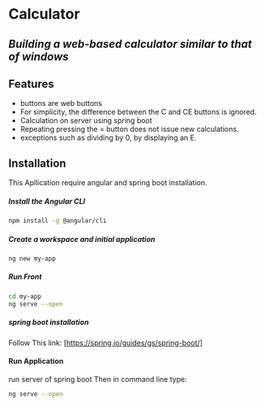  # Calculator
## _Building a web-based calculator similar to that of windows_

## Features
- buttons are web buttons
- For simplicity, the difference between the C and CE buttons is ignored.
- Calculation on server using spring boot
- Repeating pressing the = button does not issue new calculations.
- exceptions such as dividing by 0, by displaying an E.

## Installation
This Apllication require angular and spring boot installation.
##### Install the Angular CLI
```sh
npm install -g @angular/cli
```
##### Create a workspace and initial application
```sh
ng new my-app
```
##### Run Front 
```sh
cd my-app
ng serve --open
```
##### spring boot installation
Follow This link:
[https://spring.io/guides/gs/spring-boot/]

#### Run Application

run server of spring boot
Then in command line type:
```sh
ng serve --open
```

